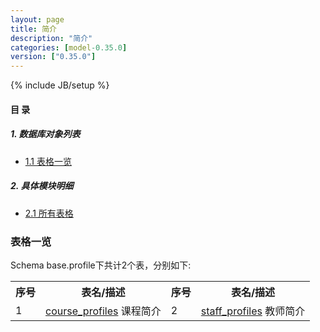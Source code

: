 ```yaml
---
layout: page
title: 简介 
description: "简介"
categories: [model-0.35.0]
version: ["0.35.0"]
---
```

{% include JB/setup %}

#### 目 录

##### 1. 数据库对象列表
  * [1.1 表格一览](index.html#表格一览)

##### 2. 具体模块明细
* [2.1 所有表格](/model/base/profile/core.html)

### 表格一览
Schema base.profile下共计2个表，分别如下:

<table class="table table-bordered table-striped table-condensed">
  <tr>
    <th class="info_header text-center">序号</th>
    <th class="info_header">表名/描述</th>
    <th class="info_header text-center">序号</th>
    <th class="info_header">表名/描述</th>
  </tr>
  <tr>
    <td>1</td>
    <td><a href="/model/base/profile/core.html#表格-course_profiles-课程简介">course_profiles</a> 课程简介</td>
    <td>2</td>
    <td><a href="/model/base/profile/core.html#表格-staff_profiles-教师简介">staff_profiles</a> 教师简介</td>
  </tr>
</table>

